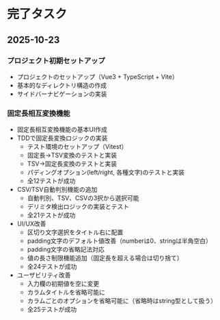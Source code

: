 # 完了タスク

## 2025-10-23

### プロジェクト初期セットアップ
- プロジェクトのセットアップ（Vue3 + TypeScript + Vite）
- 基本的なディレクトリ構造の作成
- サイドバーナビゲーションの実装

### 固定長相互変換機能
- 固定長相互変換機能の基本UI作成
- TDDで固定長変換ロジックの実装
  - テスト環境のセットアップ（Vitest）
  - 固定長→TSV変換のテストと実装
  - TSV→固定長変換のテストと実装
  - パディングオプション(left/right, 各種文字)のテストと実装
  - 全12テストが成功
- CSV/TSV自動判別機能の追加
  - 自動判別、TSV、CSVの3択から選択可能
  - デリミタ検出ロジックの実装とテスト
  - 全21テストが成功
- UI/UX改善
  - 区切り文字選択をタイトル右に配置
  - padding文字のデフォルト値改善（numberは0、stringは半角空白）
  - padding文字の省略記法対応
  - 値の長さ制限機能追加（固定長を超える場合は切り捨て）
  - 全24テストが成功
- ユーザビリティ改善
  - 入力欄の初期値を空に変更
  - カラムタイトルを省略可能に
  - カラムごとのオプションを省略可能に（省略時はstring型として扱う）
  - 全25テストが成功

